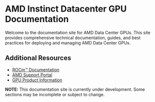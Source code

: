 # AMD Instinct Datacenter GPU Documentation

Welcome to the documentation site for AMD Data Center GPUs. This site provides comprehensive technical documentation, guides, and best practices for deploying and managing AMD Data Center GPUs.

## Additional Resources

- [ROCm™ Documentation](https://rocm.docs.amd.com/)
- [AMD Support Portal](https://www.amd.com/en/support)
- [GPU Product Information](https://www.amd.com/en/graphics/server-gpu-solutions)

**NOTE:** This documentation site is currently under development. Some sections may be incomplete or subject to change.